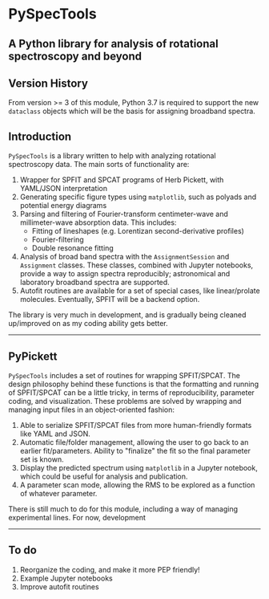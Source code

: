 # PySpecTools

## A Python library for analysis of rotational spectroscopy and beyond


## Version History

From version >= 3 of this module, Python 3.7 is required to support the new
`dataclass` objects which will be the basis for assigning broadband spectra.

## Introduction

`PySpecTools` is a library written to help with analyzing rotational
spectroscopy data. The main sorts of functionality are:

1. Wrapper for SPFIT and SPCAT programs of Herb Pickett, with YAML/JSON
   interpretation
2. Generating specific figure types using `matplotlib`, such as polyads and
   potential energy diagrams
3. Parsing and filtering of Fourier-transform centimeter-wave and
   millimeter-wave absorption data. This includes:
   - Fitting of lineshapes (e.g. Lorentizan second-derivative profiles)
   - Fourier-filtering
   - Double resonance fitting
4. Analysis of broad band spectra with the `AssignmentSession` and `Assignment` classes.
   These classes, combined with Jupyter notebooks, provide a way to assign spectra
   reproducibly; astronomical and laboratory broadband spectra are supported.
5. Autofit routines are available for a set of special cases, like linear/prolate
   molecules. Eventually, SPFIT will be a backend option.

The library is very much in development, and is gradually being cleaned
up/improved on as my coding ability gets better.

---

## PyPickett

`PySpecTools` includes a set of routines for wrapping SPFIT/SPCAT. The design
philosophy behind these functions is that the formatting and running of
SPFIT/SPCAT can be a little tricky, in terms of reproducibility, parameter
coding, and visualization. These problems are solved by wrapping and managing
input files in an object-oriented fashion:

1. Able to serialize SPFIT/SPCAT files from more human-friendly formats like
   YAML and JSON.
2. Automatic file/folder management, allowing the user to go back to an earlier
   fit/parameters. Ability to "finalize" the fit so the final parameter set is
   known.
3. Display the predicted spectrum using `matplotlib` in a Jupyter notebook,
   which could be useful for analysis and publication.
4. A parameter scan mode, allowing the RMS to be explored as a function of
   whatever parameter.

There is still much to do for this module, including a way of managing experimental lines.
For now, development 

---

## To do

1. Reorganize the coding, and make it more PEP friendly!
2. Example Jupyter notebooks
3. Improve autofit routines

